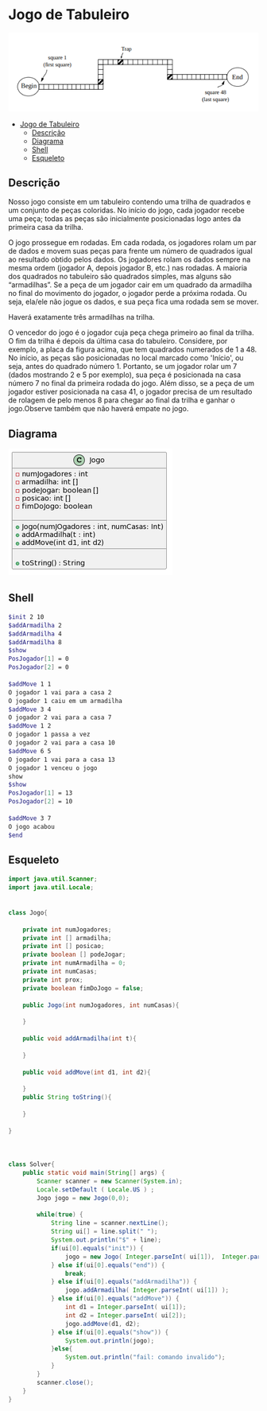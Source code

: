 # Jogo de Tabuleiro

![](https://github.com/WladimirTavares/POO2022.2/raw/main/moodle/jogo/003.png)

[](toc)

- [Jogo de Tabuleiro](#jogo-de-tabuleiro)
  - [Descrição](#descrição)
  - [Diagrama](#diagrama)
  - [Shell](#shell)
  - [Esqueleto](#esqueleto)
[](toc)

## Descrição
Nosso jogo consiste em um tabuleiro contendo uma trilha de quadrados e um conjunto de peças coloridas. No início do jogo, cada jogador recebe uma peça; todas as peças são inicialmente posicionadas logo antes da primeira casa da trilha.

O jogo prossegue em rodadas. Em cada rodada, os jogadores rolam um par de dados e movem suas peças para frente um número de quadrados igual ao resultado obtido pelos dados. Os jogadores rolam os dados sempre na mesma ordem (jogador A, depois jogador B, etc.) nas rodadas.
A maioria dos quadrados no tabuleiro são quadrados simples, mas alguns são “armadilhas”. Se a peça de um jogador cair em um quadrado da armadilha no final do movimento do jogador, o jogador perde a próxima rodada. Ou seja, ela/ele não jogue os dados, e sua peça fica uma rodada sem se mover.

Haverá exatamente três armadilhas na trilha.

O vencedor do jogo é o jogador cuja peça chega primeiro ao final da trilha. O fim da trilha é depois da última casa do tabuleiro. Considere, por exemplo, a placa da figura acima, que tem quadrados numerados de 1 a 48. No início, as peças são posicionadas no local marcado como 'Início', ou seja, antes do quadrado número 1. Portanto, se um jogador rolar um 7 (dados mostrando 2 e 5
por exemplo), sua peça é posicionada na casa número 7 no final da primeira rodada do jogo.
Além disso, se a peça de um jogador estiver posicionada na casa 41, o jogador precisa de um resultado de rolagem de pelo menos 8 para
chegar ao final da trilha e ganhar o jogo.Observe também que não haverá empate no jogo.


## Diagrama
![](https://github.com/WladimirTavares/POO2022.2/raw/main/moodle/jogo/diagrama.png)


## Shell

```bash
$init 2 10
$addArmadilha 2
$addArmadilha 4
$addArmadilha 8
$show
PosJogador[1] = 0
PosJogador[2] = 0

$addMove 1 1
O jogador 1 vai para a casa 2
O jogador 1 caiu em um armadilha
$addMove 3 4
O jogador 2 vai para a casa 7
$addMove 1 2
O jogador 1 passa a vez
O jogador 2 vai para a casa 10
$addMove 6 5
O jogador 1 vai para a casa 13
O jogador 1 venceu o jogo
show
$show
PosJogador[1] = 13
PosJogador[2] = 10

$addMove 3 7
O jogo acabou
$end
```


## Esqueleto
<!--FILTER Solver.java java-->
```java
import java.util.Scanner;
import java.util.Locale;


class Jogo{
    
    private int numJogadores;
    private int [] armadilha;
    private int [] posicao;
    private boolean [] podeJogar;
    private int numArmadilha = 0;
    private int numCasas;
    private int prox;
    private boolean fimDoJogo = false;
    
    public Jogo(int numJogadores, int numCasas){
        
    }
    
    public void addArmadilha(int t){
        
    }
    
    public void addMove(int d1, int d2){
        
    }
    public String toString(){
        
    }
    
}



class Solver{
    public static void main(String[] args) {
        Scanner scanner = new Scanner(System.in);
        Locale.setDefault ( Locale.US ) ;
        Jogo jogo = new Jogo(0,0);

        while(true) {
            String line = scanner.nextLine();
            String ui[] = line.split(" ");
            System.out.println("$" + line);
            if(ui[0].equals("init")) {
                jogo = new Jogo( Integer.parseInt( ui[1]),  Integer.parseInt( ui[2]) );
            } else if(ui[0].equals("end")) {
                break; 
            } else if(ui[0].equals("addArmadilha")) {
                jogo.addArmadilha( Integer.parseInt( ui[1]) ); 
            } else if(ui[0].equals("addMove")) {
                int d1 = Integer.parseInt( ui[1]);
                int d2 = Integer.parseInt( ui[2]);
                jogo.addMove(d1, d2);
            } else if(ui[0].equals("show")) {
                System.out.println(jogo);
            }else{
                System.out.println("fail: comando invalido");
            }
        }
        scanner.close();
    }
}

```
<!--FILTER_END-->